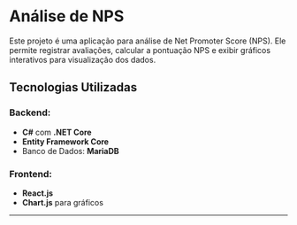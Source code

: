 # **Análise de NPS**

Este projeto é uma aplicação para análise de Net Promoter Score (NPS). Ele permite registrar avaliações, calcular a pontuação NPS e exibir gráficos interativos para visualização dos dados.

## **Tecnologias Utilizadas**

### Backend:
- **C#** com **.NET Core**
- **Entity Framework Core**
- Banco de Dados: **MariaDB**

### Frontend:
- **React.js**
- **Chart.js** para gráficos

---
